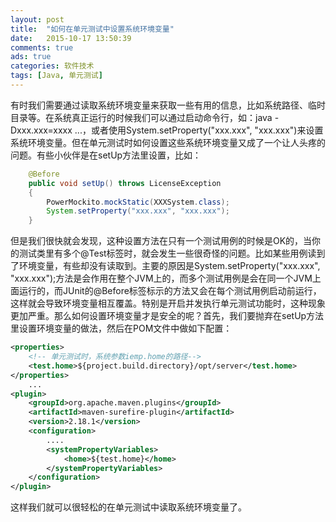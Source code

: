 ```yaml
---
layout: post
title:  "如何在单元测试中设置系统环境变量"
date:   2015-10-17 13:50:39
comments: true
ads: true
categories: 软件技术
tags: [Java, 单元测试]
---
```


有时我们需要通过读取系统环境变量来获取一些有用的信息，比如系统路径、临时目录等。在系统真正运行的时候我们可以通过启动命令行，如：java -Dxxx.xxx=xxxx ...，或者使用System.setProperty("xxx.xxx", "xxx.xxx")来设置系统环境变量。但在单元测试时如何设置这些系统环境变量又成了一个让人头疼的问题。有些小伙伴是在setUp方法里设置，比如：

```java
    @Before
    public void setUp() throws LicenseException
    {
        PowerMockito.mockStatic(XXXSystem.class);
        System.setProperty("xxx.xxx", "xxx.xxx");
    }
```

但是我们很快就会发现，这种设置方法在只有一个测试用例的时候是OK的，当你的测试类里有多个@Test标签时，就会发生一些很奇怪的问题。比如某些用例读到了环境变量，有些却没有读取到。主要的原因是System.setProperty("xxx.xxx", "xxx.xxx");方法是会作用在整个JVM上的，而多个测试用例是会在同一个JVM上面运行的，而JUnit的@Before标签标示的方法又会在每个测试用例启动前运行，这样就会导致环境变量相互覆盖。特别是开启并发执行单元测试功能时，这种现象更加严重。那么如何设置环境变量才是安全的呢？首先，我们要抛弃在setUp方法里设置环境变量的做法，然后在POM文件中做如下配置：

```xml
<properties>
    <!-- 单元测试时，系统参数iemp.home的路径-->
    <test.home>${project.build.directory}/opt/server</test.home>
</properties>
    ...
<plugin>
    <groupId>org.apache.maven.plugins</groupId>
    <artifactId>maven-surefire-plugin</artifactId>
    <version>2.18.1</version>
    <configuration>
        ....
        <systemPropertyVariables>
            <home>${test.home}</home>
        </systemPropertyVariables>
    </configuration>
</plugin>

```

这样我们就可以很轻松的在单元测试中读取系统环境变量了。

